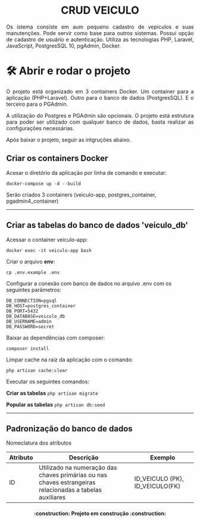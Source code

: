 <h1 align="center">CRUD VEICULO</h1>

<p align="justify">Os istema consiste em aum pequeno cadastro de vepiculos e suas manutenções.
Pode servir como base para outros sistemas. Possui opção de cadastro de usuário e autenticação.
Utiliza as tecnologias PHP, Laravel, JavaScript, PostgresSQL 10, pgAdmin, Docker.</p>


# 🛠️ Abrir e rodar o projeto
 <p align="justify">O projeto está organizado em 3 containers Docker. Um container para a aplicação (PHP+Laravel). Outro para o banco de dados (PostgresSQL). E o terceiro para o PGAdmin.</p>

 <p align="justify">A utilização do Postgres e PGAdmin são opcionais. O projeto está estrutura para poder ser utilizado com qualquer banco de dados, basta realizar as configurações necessárias.</p>

 <p align="justify">Após baixar o projeto, seguir as intgruções abaixo.</p>

## Criar os containers Docker
Acesar o diretório da aplicação por linha de comando e executar:

`docker-compose up -d --build`

Serão criados 3 containers (veiculo-app, postgres_container, pgadmin4_container)

-----------------------------------------------------------------------------------------------------------------------------------------------------------
## Criar as tabelas do banco de dados 'veiculo_db'
Acessar o container veiculo-app:

`docker exec -it veiculo-app bash`

Criar o arquivo **env**:

`cp .env.example .env`

Configurar a conexão com banco de dados no arquivo .env com os seguintes parâmetros:

`DB_CONNECTION=pgsql` <br />
`DB_HOST=postgres_container`<br />
`DB_PORT=5432`<br />
`DB_DATABASE=veiculo_db`<br />
`DB_USERNAME=admin`<br />
`DB_PASSWORD=secret`

Baixar as dependências com composer:

`composer install`

Limpar cache na raiz da aplicação com o comando:

`php artisan cache:clear`

Executar os seguintes comandos:

**Criar as tabelas** `php artisan migrate`

**Popular as tabelas** `php artisan db:seed`

-----------------------------------------------------------------------------------------------------------------------------------------------------------
## Padronização do banco de dados

Nomeclatura dos atributos

<table>
  <colgroup span="3" class="columns"></colgroup>
    <thead>
	  <tr>
	    <th>Atributo</th>
	    <th>Descrição</th>
	    <th>Exemplo</th>
	  </tr>
	</thead>
	<tbody>
		<tr>
			<td>ID</td>
	    	<td>Utilizado na numeração das chaves primárias ou nas chaves estrangeiras relacionadas a tabelas auxiliares</td>
	    	<td>ID_VEICULO (PK), ID_VEICULO(FK)</td>
		</tr>
	</tbody>
</table>



<h4 align="center"> 
    :construction:  Projeto em construção  :construction:
</h4>